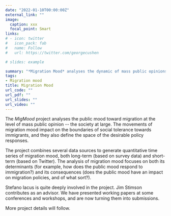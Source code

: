 ```yaml
---
date: "2022-01-10T00:00:00Z"
external_link: ""
image:
  caption: xxx
  focal_point: Smart
links:
# - icon: twitter
#   icon_pack: fab
#   name: Follow
#   url: https://twitter.com/georgecushen

# slides: example

summary: "*Migration Mood* analyses the dynamic of mass public opinions towards immigration, their determinants, and their impact on migration policy."
tags:
- Migration mood
title: Migration Mood
url_code: ""
url_pdf: ""
url_slides: ""
url_video: ""
---
```


The *MigMood* project analyses the public mood toward migration at the level of mass public opinion -- the society at large. The movements of migration mood impact on the boundaries of social tolerance towards immigrants, and they also define the space of the desirable policy responses.

The project combines several data sources to generate quantitative time series of migration mood, both long-term (based on survey data) and short-term (based on Twitter). The analysis of migration mood focuses on both its determinants (for example, how does the public mood respond to immigration?) and its consequences (does the public mood have an impact on migration policies, and of what sort?).

Stefano Iacus is quite deeply involved in the project. Jim Stimson contributes as an advisor. We have presented working papers at some conferences and workshops, and are now turning them into submissions.

More project details will follow.
